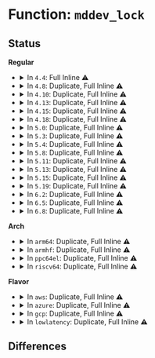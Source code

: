 # Function: <code>mddev_lock</code>

## Status
<b>Regular</b>
<ul>
<li>
<details>
<summary>In <code>4.4</code>: Full Inline ⚠️</summary>

**Collision:** Unique Static

**Inline:** Full

**Transformation:** False

**Instances:**

```
In drivers/md/md.c (ffffffff8168de7a)
Location: drivers/md/md.h:469
Inline: True
Inline callers:
  - drivers/md/md.c:suspend_hi_store
  - drivers/md/md.c:suspend_lo_store
  - drivers/md/md.c:reshape_direction_store
  - drivers/md/md.c:reshape_position_store
  - drivers/md/md.c:resync_start_store
  - drivers/md/md.c:chunk_size_store
  - drivers/md/md.c:raid_disks_store
  - drivers/md/md.c:layout_store
  - drivers/md/md.c:array_size_store
  - drivers/md/md.c:rdev_attr_store
  - drivers/md/md.c:action_store
  - drivers/md/md.c:action_store
  - drivers/md/md.c:size_store
  - drivers/md/md.c:level_store
  - drivers/md/md.c:array_state_store
  - drivers/md/md.c:new_dev_store
  - drivers/md/md.c:md_ioctl
  - drivers/md/md.c:md_ioctl
```
</details>
</li>
<li>
<details>
<summary>In <code>4.8</code>: Duplicate, Full Inline ⚠️</summary>

**Collision:** Static Duplication

**Inline:** Full

**Transformation:** False

**Instances:**

```
In drivers/md/md.c (ffffffff816fc3c4)
Location: drivers/md/md.h:446
Inline: True
Inline callers:
  - drivers/md/md.c:md_ioctl
  - drivers/md/md.c:md_ioctl
  - drivers/md/md.c:array_size_store
  - drivers/md/md.c:reshape_direction_store
  - drivers/md/md.c:reshape_position_store
  - drivers/md/md.c:suspend_hi_store
  - drivers/md/md.c:suspend_lo_store
  - drivers/md/md.c:action_store
  - drivers/md/md.c:action_store
  - drivers/md/md.c:size_store
  - drivers/md/md.c:new_dev_store
  - drivers/md/md.c:array_state_store
  - drivers/md/md.c:resync_start_store
  - drivers/md/md.c:chunk_size_store
  - drivers/md/md.c:raid_disks_store
  - drivers/md/md.c:layout_store
  - drivers/md/md.c:level_store
  - drivers/md/md.c:rdev_attr_store
```
```
In drivers/md/bitmap.c (ffffffff81700d53)
Location: drivers/md/md.h:446
Inline: True
```
</details>
</li>
<li>
<details>
<summary>In <code>4.10</code>: Duplicate, Full Inline ⚠️</summary>

**Collision:** Static Duplication

**Inline:** Full

**Transformation:** False

**Instances:**

```
In drivers/md/md.c (ffffffff8172c9f6)
Location: drivers/md/md.h:472
Inline: True
Inline callers:
  - drivers/md/md.c:md_ioctl
  - drivers/md/md.c:md_ioctl
  - drivers/md/md.c:array_size_store
  - drivers/md/md.c:reshape_direction_store
  - drivers/md/md.c:reshape_position_store
  - drivers/md/md.c:suspend_hi_store
  - drivers/md/md.c:suspend_lo_store
  - drivers/md/md.c:action_store
  - drivers/md/md.c:action_store
  - drivers/md/md.c:size_store
  - drivers/md/md.c:new_dev_store
  - drivers/md/md.c:array_state_store
  - drivers/md/md.c:resync_start_store
  - drivers/md/md.c:chunk_size_store
  - drivers/md/md.c:raid_disks_store
  - drivers/md/md.c:layout_store
  - drivers/md/md.c:level_store
  - drivers/md/md.c:rdev_attr_store
```
```
In drivers/md/bitmap.c (ffffffff81732ab3)
Location: drivers/md/md.h:472
Inline: True
```
</details>
</li>
<li>
<details>
<summary>In <code>4.13</code>: Duplicate, Full Inline ⚠️</summary>

**Collision:** Static Duplication

**Inline:** Full

**Transformation:** False

**Instances:**

```
In drivers/md/md.c (ffffffff817452fc)
Location: drivers/md/md.h:483
Inline: True
Inline callers:
  - drivers/md/md.c:md_ioctl
  - drivers/md/md.c:md_ioctl
  - drivers/md/md.c:reshape_direction_store
  - drivers/md/md.c:reshape_position_store
  - drivers/md/md.c:suspend_hi_store
  - drivers/md/md.c:suspend_lo_store
  - drivers/md/md.c:action_store
  - drivers/md/md.c:action_store
  - drivers/md/md.c:size_store
  - drivers/md/md.c:new_dev_store
  - drivers/md/md.c:array_state_store
  - drivers/md/md.c:resync_start_store
  - drivers/md/md.c:chunk_size_store
  - drivers/md/md.c:raid_disks_store
  - drivers/md/md.c:layout_store
  - drivers/md/md.c:level_store
  - drivers/md/md.c:rdev_attr_store
```
```
In drivers/md/bitmap.c (ffffffff8174b883)
Location: drivers/md/md.h:483
Inline: True
```
</details>
</li>
<li>
<details>
<summary>In <code>4.15</code>: Duplicate, Full Inline ⚠️</summary>

**Collision:** Static Duplication

**Inline:** Full

**Transformation:** False

**Instances:**

```
In drivers/md/md.c (ffffffff817b74cc)
Location: drivers/md/md.h:490
Inline: True
Inline callers:
  - drivers/md/md.c:md_ioctl
  - drivers/md/md.c:md_ioctl
  - drivers/md/md.c:reshape_direction_store
  - drivers/md/md.c:reshape_position_store
  - drivers/md/md.c:suspend_hi_store
  - drivers/md/md.c:suspend_lo_store
  - drivers/md/md.c:action_store
  - drivers/md/md.c:action_store
  - drivers/md/md.c:size_store
  - drivers/md/md.c:new_dev_store
  - drivers/md/md.c:array_state_store
  - drivers/md/md.c:resync_start_store
  - drivers/md/md.c:chunk_size_store
  - drivers/md/md.c:raid_disks_store
  - drivers/md/md.c:layout_store
  - drivers/md/md.c:level_store
  - drivers/md/md.c:rdev_attr_store
```
```
In drivers/md/md-bitmap.c (ffffffff817bdbd3)
Location: drivers/md/md.h:490
Inline: True
```
</details>
</li>
<li>
<details>
<summary>In <code>4.18</code>: Duplicate, Full Inline ⚠️</summary>

**Collision:** Static Duplication

**Inline:** Full

**Transformation:** False

**Instances:**

```
In drivers/md/md.c (ffffffff817fe92e)
Location: drivers/md/md.h:501
Inline: True
Inline callers:
  - drivers/md/md.c:md_ioctl
  - drivers/md/md.c:md_ioctl
  - drivers/md/md.c:reshape_direction_store
  - drivers/md/md.c:reshape_position_store
  - drivers/md/md.c:suspend_hi_store
  - drivers/md/md.c:suspend_lo_store
  - drivers/md/md.c:action_store
  - drivers/md/md.c:action_store
  - drivers/md/md.c:size_store
  - drivers/md/md.c:new_dev_store
  - drivers/md/md.c:array_state_store
  - drivers/md/md.c:resync_start_store
  - drivers/md/md.c:chunk_size_store
  - drivers/md/md.c:raid_disks_store
  - drivers/md/md.c:layout_store
  - drivers/md/md.c:level_store
  - drivers/md/md.c:rdev_attr_store
```
```
In drivers/md/md-bitmap.c (ffffffff81805bd3)
Location: drivers/md/md.h:501
Inline: True
```
</details>
</li>
<li>
<details>
<summary>In <code>5.0</code>: Duplicate, Full Inline ⚠️</summary>

**Collision:** Static Duplication

**Inline:** Full

**Transformation:** False

**Instances:**

```
In drivers/md/md.c (ffffffff8182aace)
Location: drivers/md/md.h:502
Inline: True
Inline callers:
  - drivers/md/md.c:md_ioctl
  - drivers/md/md.c:md_ioctl
  - drivers/md/md.c:reshape_direction_store
  - drivers/md/md.c:reshape_position_store
  - drivers/md/md.c:suspend_hi_store
  - drivers/md/md.c:suspend_lo_store
  - drivers/md/md.c:action_store
  - drivers/md/md.c:action_store
  - drivers/md/md.c:size_store
  - drivers/md/md.c:new_dev_store
  - drivers/md/md.c:array_state_store
  - drivers/md/md.c:resync_start_store
  - drivers/md/md.c:chunk_size_store
  - drivers/md/md.c:raid_disks_store
  - drivers/md/md.c:layout_store
  - drivers/md/md.c:level_store
  - drivers/md/md.c:rdev_attr_store
```
```
In drivers/md/md-bitmap.c (ffffffff81831dd3)
Location: drivers/md/md.h:502
Inline: True
```
</details>
</li>
<li>
<details>
<summary>In <code>5.3</code>: Duplicate, Full Inline ⚠️</summary>

**Collision:** Static Duplication

**Inline:** Full

**Transformation:** False

**Instances:**

```
In drivers/md/md.c (ffffffff8186d003)
Location: drivers/md/md.h:511
Inline: True
Inline callers:
  - drivers/md/md.c:md_ioctl
  - drivers/md/md.c:autorun_devices
  - drivers/md/md.c:reshape_direction_store
  - drivers/md/md.c:reshape_position_store
  - drivers/md/md.c:suspend_hi_store
  - drivers/md/md.c:suspend_lo_store
  - drivers/md/md.c:action_store
  - drivers/md/md.c:action_store
  - drivers/md/md.c:size_store
  - drivers/md/md.c:new_dev_store
  - drivers/md/md.c:array_state_store
  - drivers/md/md.c:resync_start_store
  - drivers/md/md.c:chunk_size_store
  - drivers/md/md.c:raid_disks_store
  - drivers/md/md.c:layout_store
  - drivers/md/md.c:level_store
  - drivers/md/md.c:rdev_attr_store
```
```
In drivers/md/md-bitmap.c (ffffffff81874583)
Location: drivers/md/md.h:511
Inline: True
```
</details>
</li>
<li>
<details>
<summary>In <code>5.4</code>: Duplicate, Full Inline ⚠️</summary>

**Collision:** Static Duplication

**Inline:** Full

**Transformation:** False

**Instances:**

```
In drivers/md/md.c (ffffffff8189edf3)
Location: drivers/md/md.h:518
Inline: True
Inline callers:
  - drivers/md/md.c:md_ioctl
  - drivers/md/md.c:autorun_devices
  - drivers/md/md.c:reshape_direction_store
  - drivers/md/md.c:reshape_position_store
  - drivers/md/md.c:suspend_hi_store
  - drivers/md/md.c:suspend_lo_store
  - drivers/md/md.c:action_store
  - drivers/md/md.c:action_store
  - drivers/md/md.c:size_store
  - drivers/md/md.c:new_dev_store
  - drivers/md/md.c:array_state_store
  - drivers/md/md.c:resync_start_store
  - drivers/md/md.c:chunk_size_store
  - drivers/md/md.c:raid_disks_store
  - drivers/md/md.c:layout_store
  - drivers/md/md.c:level_store
  - drivers/md/md.c:rdev_attr_store
```
```
In drivers/md/md-bitmap.c (ffffffff818a6393)
Location: drivers/md/md.h:518
Inline: True
```
</details>
</li>
<li>
<details>
<summary>In <code>5.8</code>: Duplicate, Full Inline ⚠️</summary>

**Collision:** Static Duplication

**Inline:** Full

**Transformation:** False

**Instances:**

```
In drivers/md/md.c (ffffffff8196ef5b)
Location: drivers/md/md.h:527
Inline: True
Inline callers:
  - drivers/md/md.c:md_ioctl
  - drivers/md/md.c:autorun_devices
  - drivers/md/md.c:serialize_policy_store
  - drivers/md/md.c:reshape_direction_store
  - drivers/md/md.c:reshape_position_store
  - drivers/md/md.c:suspend_hi_store
  - drivers/md/md.c:suspend_lo_store
  - drivers/md/md.c:action_store
  - drivers/md/md.c:action_store
  - drivers/md/md.c:size_store
  - drivers/md/md.c:new_dev_store
  - drivers/md/md.c:array_state_store
  - drivers/md/md.c:resync_start_store
  - drivers/md/md.c:chunk_size_store
  - drivers/md/md.c:raid_disks_store
  - drivers/md/md.c:layout_store
  - drivers/md/md.c:level_store
  - drivers/md/md.c:rdev_attr_store
```
```
In drivers/md/md-bitmap.c (ffffffff81976185)
Location: drivers/md/md.h:527
Inline: True
```
</details>
</li>
<li>
<details>
<summary>In <code>5.11</code>: Duplicate, Full Inline ⚠️</summary>

**Collision:** Static Duplication

**Inline:** Full

**Transformation:** False

**Instances:**

```
In drivers/md/md.c (ffffffff8196bd6b)
Location: drivers/md/md.h:533
Inline: True
Inline callers:
  - drivers/md/md.c:md_set_read_only
  - drivers/md/md.c:md_ioctl
  - drivers/md/md.c:autorun_devices
  - drivers/md/md.c:serialize_policy_store
  - drivers/md/md.c:reshape_direction_store
  - drivers/md/md.c:reshape_position_store
  - drivers/md/md.c:suspend_hi_store
  - drivers/md/md.c:suspend_lo_store
  - drivers/md/md.c:action_store
  - drivers/md/md.c:action_store
  - drivers/md/md.c:size_store
  - drivers/md/md.c:new_dev_store
  - drivers/md/md.c:array_state_store
  - drivers/md/md.c:resync_start_store
  - drivers/md/md.c:chunk_size_store
  - drivers/md/md.c:raid_disks_store
  - drivers/md/md.c:layout_store
  - drivers/md/md.c:level_store
  - drivers/md/md.c:rdev_attr_store
```
```
In drivers/md/md-bitmap.c (ffffffff8197b175)
Location: drivers/md/md.h:533
Inline: True
```
```
In drivers/md/md-autodetect.c (ffffffff830130d0)
Location: drivers/md/md.h:533
Inline: True
Inline callers:
  - drivers/md/md-autodetect.c:md_setup_drive
```
</details>
</li>
<li>
<details>
<summary>In <code>5.13</code>: Duplicate, Full Inline ⚠️</summary>

**Collision:** Static Duplication

**Inline:** Full

**Transformation:** False

**Instances:**

```
In drivers/md/md.c (ffffffff81950f8b)
Location: drivers/md/md.h:532
Inline: True
Inline callers:
  - drivers/md/md.c:md_set_read_only
  - drivers/md/md.c:md_ioctl
  - drivers/md/md.c:autorun_devices
  - drivers/md/md.c:serialize_policy_store
  - drivers/md/md.c:reshape_direction_store
  - drivers/md/md.c:reshape_position_store
  - drivers/md/md.c:suspend_hi_store
  - drivers/md/md.c:suspend_lo_store
  - drivers/md/md.c:action_store
  - drivers/md/md.c:action_store
  - drivers/md/md.c:size_store
  - drivers/md/md.c:new_dev_store
  - drivers/md/md.c:array_state_store
  - drivers/md/md.c:resync_start_store
  - drivers/md/md.c:chunk_size_store
  - drivers/md/md.c:raid_disks_store
  - drivers/md/md.c:layout_store
  - drivers/md/md.c:level_store
  - drivers/md/md.c:rdev_attr_store
```
```
In drivers/md/md-bitmap.c (ffffffff8195f395)
Location: drivers/md/md.h:532
Inline: True
```
```
In drivers/md/md-autodetect.c (ffffffff8321e1ff)
Location: drivers/md/md.h:532
Inline: True
Inline callers:
  - drivers/md/md-autodetect.c:md_setup_drive
```
</details>
</li>
<li>
<details>
<summary>In <code>5.15</code>: Duplicate, Full Inline ⚠️</summary>

**Collision:** Static Duplication

**Inline:** Full

**Transformation:** False

**Instances:**

```
In drivers/md/md.c (ffffffff819f64cb)
Location: drivers/md/md.h:533
Inline: True
Inline callers:
  - drivers/md/md.c:md_set_read_only
  - drivers/md/md.c:md_ioctl
  - drivers/md/md.c:autorun_devices
  - drivers/md/md.c:serialize_policy_store
  - drivers/md/md.c:reshape_direction_store
  - drivers/md/md.c:reshape_position_store
  - drivers/md/md.c:suspend_hi_store
  - drivers/md/md.c:suspend_lo_store
  - drivers/md/md.c:action_store
  - drivers/md/md.c:action_store
  - drivers/md/md.c:size_store
  - drivers/md/md.c:new_dev_store
  - drivers/md/md.c:array_state_store
  - drivers/md/md.c:resync_start_store
  - drivers/md/md.c:chunk_size_store
  - drivers/md/md.c:raid_disks_store
  - drivers/md/md.c:layout_store
  - drivers/md/md.c:level_store
  - drivers/md/md.c:rdev_attr_store
```
```
In drivers/md/md-bitmap.c (ffffffff81a04cd5)
Location: drivers/md/md.h:533
Inline: True
```
```
In drivers/md/md-autodetect.c (ffffffff833075a9)
Location: drivers/md/md.h:533
Inline: True
Inline callers:
  - drivers/md/md-autodetect.c:md_setup_drive
```
</details>
</li>
<li>
<details>
<summary>In <code>5.19</code>: Duplicate, Full Inline ⚠️</summary>

**Collision:** Static Duplication

**Inline:** Full

**Transformation:** False

**Instances:**

```
In drivers/md/md.c (ffffffff81b5c62c)
Location: drivers/md/md.h:541
Inline: True
Inline callers:
  - drivers/md/md.c:md_set_read_only
  - drivers/md/md.c:md_ioctl
  - drivers/md/md.c:autorun_devices
  - drivers/md/md.c:serialize_policy_store
  - drivers/md/md.c:array_size_store
  - drivers/md/md.c:reshape_direction_store
  - drivers/md/md.c:reshape_position_store
  - drivers/md/md.c:suspend_hi_store
  - drivers/md/md.c:suspend_lo_store
  - drivers/md/md.c:action_store
  - drivers/md/md.c:action_store
  - drivers/md/md.c:metadata_store
  - drivers/md/md.c:size_store
  - drivers/md/md.c:bitmap_store
  - drivers/md/md.c:new_dev_store
  - drivers/md/md.c:array_state_store
  - drivers/md/md.c:resync_start_store
  - drivers/md/md.c:chunk_size_store
  - drivers/md/md.c:raid_disks_store
  - drivers/md/md.c:layout_store
  - drivers/md/md.c:level_store
  - drivers/md/md.c:rdev_attr_store
```
```
In drivers/md/md-bitmap.c (ffffffff81b6c9b5)
Location: drivers/md/md.h:541
Inline: True
```
```
In drivers/md/md-autodetect.c (ffffffff834c0a56)
Location: drivers/md/md.h:541
Inline: True
Inline callers:
  - drivers/md/md-autodetect.c:md_setup_drive
```
</details>
</li>
<li>
<details>
<summary>In <code>6.2</code>: Duplicate, Full Inline ⚠️</summary>

**Collision:** Static Duplication

**Inline:** Full

**Transformation:** False

**Instances:**

```
In drivers/md/md.c (ffffffff81cf6adc)
Location: drivers/md/md.h:558
Inline: True
Inline callers:
  - drivers/md/md.c:md_set_read_only
  - drivers/md/md.c:md_ioctl
  - drivers/md/md.c:autorun_devices
  - drivers/md/md.c:serialize_policy_store
  - drivers/md/md.c:array_size_store
  - drivers/md/md.c:reshape_direction_store
  - drivers/md/md.c:reshape_position_store
  - drivers/md/md.c:suspend_hi_store
  - drivers/md/md.c:suspend_lo_store
  - drivers/md/md.c:action_store
  - drivers/md/md.c:action_store
  - drivers/md/md.c:metadata_store
  - drivers/md/md.c:size_store
  - drivers/md/md.c:bitmap_store
  - drivers/md/md.c:new_dev_store
  - drivers/md/md.c:array_state_store
  - drivers/md/md.c:resync_start_store
  - drivers/md/md.c:chunk_size_store
  - drivers/md/md.c:raid_disks_store
  - drivers/md/md.c:layout_store
  - drivers/md/md.c:level_store
  - drivers/md/md.c:rdev_attr_store
```
```
In drivers/md/md-bitmap.c (ffffffff81d08ab5)
Location: drivers/md/md.h:558
Inline: True
```
```
In drivers/md/md-autodetect.c (ffffffff83eff9db)
Location: drivers/md/md.h:558
Inline: True
Inline callers:
  - drivers/md/md-autodetect.c:md_setup_drive
```
</details>
</li>
<li>
<details>
<summary>In <code>6.5</code>: Duplicate, Full Inline ⚠️</summary>

**Collision:** Static Duplication

**Inline:** Full

**Transformation:** False

**Instances:**

```
In drivers/md/md.c (ffffffff81d68df9)
Location: drivers/md/md.h:579
Inline: True
Inline callers:
  - drivers/md/md.c:md_set_read_only
  - drivers/md/md.c:md_ioctl
  - drivers/md/md.c:autorun_devices
  - drivers/md/md.c:serialize_policy_store
  - drivers/md/md.c:array_size_store
  - drivers/md/md.c:reshape_direction_store
  - drivers/md/md.c:reshape_position_store
  - drivers/md/md.c:suspend_hi_store
  - drivers/md/md.c:suspend_lo_store
  - drivers/md/md.c:action_store
  - drivers/md/md.c:action_store
  - drivers/md/md.c:metadata_store
  - drivers/md/md.c:size_store
  - drivers/md/md.c:bitmap_store
  - drivers/md/md.c:new_dev_store
  - drivers/md/md.c:array_state_store
  - drivers/md/md.c:resync_start_store
  - drivers/md/md.c:chunk_size_store
  - drivers/md/md.c:raid_disks_store
  - drivers/md/md.c:layout_store
  - drivers/md/md.c:level_store
  - drivers/md/md.c:rdev_attr_store
```
```
In drivers/md/md-bitmap.c (ffffffff81d6fa61)
Location: drivers/md/md.h:579
Inline: True
Inline callers:
  - drivers/md/md-bitmap.c:backlog_store
```
```
In drivers/md/md-autodetect.c (ffffffff83725810)
Location: drivers/md/md.h:579
Inline: True
Inline callers:
  - drivers/md/md-autodetect.c:md_setup_drive
```
</details>
</li>
<li>
<details>
<summary>In <code>6.8</code>: Duplicate, Full Inline ⚠️</summary>

**Collision:** Static Duplication

**Inline:** Full

**Transformation:** False

**Instances:**

```
In drivers/md/md.c (ffffffff81e1f9f9)
Location: drivers/md/md.h:561
Inline: True
Inline callers:
  - drivers/md/md.c:md_set_read_only
  - drivers/md/md.c:md_ioctl
  - drivers/md/md.c:md_ioctl
  - drivers/md/md.c:autorun_devices
  - drivers/md/md.c:serialize_policy_store
  - drivers/md/md.c:array_size_store
  - drivers/md/md.c:reshape_direction_store
  - drivers/md/md.c:reshape_position_store
  - drivers/md/md.c:action_store
  - drivers/md/md.c:action_store
  - drivers/md/md.c:action_store
  - drivers/md/md.c:metadata_store
  - drivers/md/md.c:size_store
  - drivers/md/md.c:bitmap_store
  - drivers/md/md.c:new_dev_store
  - drivers/md/md.c:array_state_store
  - drivers/md/md.c:resync_start_store
  - drivers/md/md.c:chunk_size_store
  - drivers/md/md.c:raid_disks_store
  - drivers/md/md.c:layout_store
  - drivers/md/md.c:level_store
  - drivers/md/md.c:rdev_attr_store
  - drivers/md/md.c:rdev_attr_store
```
```
In drivers/md/md-bitmap.c (ffffffff81e25a8e)
Location: drivers/md/md.h:561
Inline: True
Inline callers:
  - drivers/md/md-bitmap.c:backlog_store
```
```
In drivers/md/md-autodetect.c (ffffffff83959706)
Location: drivers/md/md.h:561
Inline: True
Inline callers:
  - drivers/md/md-autodetect.c:md_setup_drive
```
</details>
</li>
</ul>
<b>Arch</b>
<ul>
<li>
<details>
<summary>In <code>arm64</code>: Duplicate, Full Inline ⚠️</summary>

**Collision:** Static Duplication

**Inline:** Full

**Transformation:** False

**Instances:**

```
In drivers/md/md.c (ffff800010af38d8)
Location: drivers/md/md.h:518
Inline: True
Inline callers:
  - drivers/md/md.c:md_ioctl
  - drivers/md/md.c:autorun_devices
  - drivers/md/md.c:reshape_direction_store
  - drivers/md/md.c:reshape_position_store
  - drivers/md/md.c:suspend_hi_store
  - drivers/md/md.c:suspend_lo_store
  - drivers/md/md.c:action_store
  - drivers/md/md.c:action_store
  - drivers/md/md.c:size_store
  - drivers/md/md.c:new_dev_store
  - drivers/md/md.c:array_state_store
  - drivers/md/md.c:resync_start_store
  - drivers/md/md.c:chunk_size_store
  - drivers/md/md.c:raid_disks_store
  - drivers/md/md.c:layout_store
  - drivers/md/md.c:level_store
  - drivers/md/md.c:rdev_attr_store
```
```
In drivers/md/md-bitmap.c (ffff800010afb304)
Location: drivers/md/md.h:518
Inline: True
```
</details>
</li>
<li>
<details>
<summary>In <code>armhf</code>: Duplicate, Full Inline ⚠️</summary>

**Collision:** Static Duplication

**Inline:** Full

**Transformation:** False

**Instances:**

```
In drivers/md/md.c (c0bd4f0c)
Location: drivers/md/md.h:518
Inline: True
Inline callers:
  - drivers/md/md.c:md_ioctl
  - drivers/md/md.c:md_ioctl
  - drivers/md/md.c:reshape_direction_store
  - drivers/md/md.c:reshape_position_store
  - drivers/md/md.c:suspend_hi_store
  - drivers/md/md.c:suspend_lo_store
  - drivers/md/md.c:action_store
  - drivers/md/md.c:action_store
  - drivers/md/md.c:size_store
  - drivers/md/md.c:new_dev_store
  - drivers/md/md.c:array_state_store
  - drivers/md/md.c:resync_start_store
  - drivers/md/md.c:chunk_size_store
  - drivers/md/md.c:raid_disks_store
  - drivers/md/md.c:layout_store
  - drivers/md/md.c:level_store
  - drivers/md/md.c:rdev_attr_store
```
```
In drivers/md/md-bitmap.c (c0bdbd68)
Location: drivers/md/md.h:518
Inline: True
```
</details>
</li>
<li>
<details>
<summary>In <code>ppc64el</code>: Duplicate, Full Inline ⚠️</summary>

**Collision:** Static Duplication

**Inline:** Full

**Transformation:** False

**Instances:**

```
In drivers/md/md.c (c000000000be25f4)
Location: drivers/md/md.h:518
Inline: True
Inline callers:
  - drivers/md/md.c:md_ioctl
  - drivers/md/md.c:md_ioctl
  - drivers/md/md.c:reshape_direction_store
  - drivers/md/md.c:reshape_position_store
  - drivers/md/md.c:suspend_hi_store
  - drivers/md/md.c:suspend_lo_store
  - drivers/md/md.c:action_store
  - drivers/md/md.c:action_store
  - drivers/md/md.c:size_store
  - drivers/md/md.c:new_dev_store
  - drivers/md/md.c:array_state_store
  - drivers/md/md.c:resync_start_store
  - drivers/md/md.c:chunk_size_store
  - drivers/md/md.c:raid_disks_store
  - drivers/md/md.c:layout_store
  - drivers/md/md.c:level_store
  - drivers/md/md.c:rdev_attr_store
```
```
In drivers/md/md-bitmap.c (c000000000be94fc)
Location: drivers/md/md.h:518
Inline: True
```
</details>
</li>
<li>
<details>
<summary>In <code>riscv64</code>: Duplicate, Full Inline ⚠️</summary>

**Collision:** Static Duplication

**Inline:** Full

**Transformation:** False

**Instances:**

```
In drivers/md/md.c (ffffffe0006e7166)
Location: drivers/md/md.h:518
Inline: True
Inline callers:
  - drivers/md/md.c:md_ioctl
  - drivers/md/md.c:md_ioctl
  - drivers/md/md.c:reshape_direction_store
  - drivers/md/md.c:reshape_position_store
  - drivers/md/md.c:suspend_hi_store
  - drivers/md/md.c:suspend_lo_store
  - drivers/md/md.c:action_store
  - drivers/md/md.c:action_store
  - drivers/md/md.c:size_store
  - drivers/md/md.c:new_dev_store
  - drivers/md/md.c:array_state_store
  - drivers/md/md.c:resync_start_store
  - drivers/md/md.c:chunk_size_store
  - drivers/md/md.c:raid_disks_store
  - drivers/md/md.c:layout_store
  - drivers/md/md.c:level_store
  - drivers/md/md.c:rdev_attr_store
```
```
In drivers/md/md-bitmap.c (ffffffe0006ecaca)
Location: drivers/md/md.h:518
Inline: True
```
</details>
</li>
</ul>
<b>Flavor</b>
<ul>
<li>
<details>
<summary>In <code>aws</code>: Duplicate, Full Inline ⚠️</summary>

**Collision:** Static Duplication

**Inline:** Full

**Transformation:** False

**Instances:**

```
In drivers/md/md.c (ffffffff81844c73)
Location: drivers/md/md.h:518
Inline: True
Inline callers:
  - drivers/md/md.c:md_ioctl
  - drivers/md/md.c:autorun_devices
  - drivers/md/md.c:reshape_direction_store
  - drivers/md/md.c:reshape_position_store
  - drivers/md/md.c:suspend_hi_store
  - drivers/md/md.c:suspend_lo_store
  - drivers/md/md.c:action_store
  - drivers/md/md.c:action_store
  - drivers/md/md.c:size_store
  - drivers/md/md.c:new_dev_store
  - drivers/md/md.c:array_state_store
  - drivers/md/md.c:resync_start_store
  - drivers/md/md.c:chunk_size_store
  - drivers/md/md.c:raid_disks_store
  - drivers/md/md.c:layout_store
  - drivers/md/md.c:level_store
  - drivers/md/md.c:rdev_attr_store
```
```
In drivers/md/md-bitmap.c (ffffffff8184c213)
Location: drivers/md/md.h:518
Inline: True
```
</details>
</li>
<li>
<details>
<summary>In <code>azure</code>: Duplicate, Full Inline ⚠️</summary>

**Collision:** Static Duplication

**Inline:** Full

**Transformation:** False

**Instances:**

```
In drivers/md/md.c (ffffffff8180c2d3)
Location: drivers/md/md.h:518
Inline: True
Inline callers:
  - drivers/md/md.c:md_ioctl
  - drivers/md/md.c:autorun_devices
  - drivers/md/md.c:reshape_direction_store
  - drivers/md/md.c:reshape_position_store
  - drivers/md/md.c:suspend_hi_store
  - drivers/md/md.c:suspend_lo_store
  - drivers/md/md.c:action_store
  - drivers/md/md.c:action_store
  - drivers/md/md.c:size_store
  - drivers/md/md.c:new_dev_store
  - drivers/md/md.c:array_state_store
  - drivers/md/md.c:resync_start_store
  - drivers/md/md.c:chunk_size_store
  - drivers/md/md.c:raid_disks_store
  - drivers/md/md.c:layout_store
  - drivers/md/md.c:level_store
  - drivers/md/md.c:rdev_attr_store
```
```
In drivers/md/md-bitmap.c (ffffffff81813833)
Location: drivers/md/md.h:518
Inline: True
```
</details>
</li>
<li>
<details>
<summary>In <code>gcp</code>: Duplicate, Full Inline ⚠️</summary>

**Collision:** Static Duplication

**Inline:** Full

**Transformation:** False

**Instances:**

```
In drivers/md/md.c (ffffffff818942a3)
Location: drivers/md/md.h:518
Inline: True
Inline callers:
  - drivers/md/md.c:md_ioctl
  - drivers/md/md.c:autorun_devices
  - drivers/md/md.c:reshape_direction_store
  - drivers/md/md.c:reshape_position_store
  - drivers/md/md.c:suspend_hi_store
  - drivers/md/md.c:suspend_lo_store
  - drivers/md/md.c:action_store
  - drivers/md/md.c:action_store
  - drivers/md/md.c:size_store
  - drivers/md/md.c:new_dev_store
  - drivers/md/md.c:array_state_store
  - drivers/md/md.c:resync_start_store
  - drivers/md/md.c:chunk_size_store
  - drivers/md/md.c:raid_disks_store
  - drivers/md/md.c:layout_store
  - drivers/md/md.c:level_store
  - drivers/md/md.c:rdev_attr_store
```
```
In drivers/md/md-bitmap.c (ffffffff8189b843)
Location: drivers/md/md.h:518
Inline: True
```
</details>
</li>
<li>
<details>
<summary>In <code>lowlatency</code>: Duplicate, Full Inline ⚠️</summary>

**Collision:** Static Duplication

**Inline:** Full

**Transformation:** False

**Instances:**

```
In drivers/md/md.c (ffffffff818afef2)
Location: drivers/md/md.h:518
Inline: True
Inline callers:
  - drivers/md/md.c:md_ioctl
  - drivers/md/md.c:autorun_devices
  - drivers/md/md.c:reshape_direction_store
  - drivers/md/md.c:reshape_position_store
  - drivers/md/md.c:suspend_hi_store
  - drivers/md/md.c:suspend_lo_store
  - drivers/md/md.c:action_store
  - drivers/md/md.c:action_store
  - drivers/md/md.c:size_store
  - drivers/md/md.c:new_dev_store
  - drivers/md/md.c:array_state_store
  - drivers/md/md.c:resync_start_store
  - drivers/md/md.c:chunk_size_store
  - drivers/md/md.c:raid_disks_store
  - drivers/md/md.c:layout_store
  - drivers/md/md.c:level_store
  - drivers/md/md.c:rdev_attr_store
```
```
In drivers/md/md-bitmap.c (ffffffff818b79f3)
Location: drivers/md/md.h:518
Inline: True
```
</details>
</li>
</ul>

## Differences
